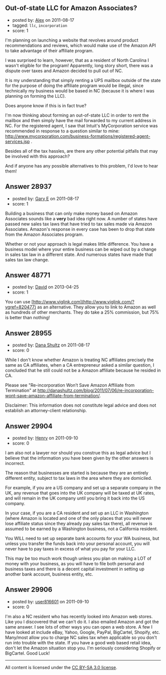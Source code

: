 ## Out-of-state LLC for Amazon Associates?

- posted by: [Alex](https://stackexchange.com/users/-1/12744-alex) on 2011-08-17
- tagged: `llc`, `incorporation`
- score: 1

I'm planning on launching a website that revolves around product recommendations and reviews, which would make use of the Amazon API to take advantage of their affiliate program. 

I was surprised to learn, however, that as a resident of North Carolina I wasn't eligible for the program! Apparently, long story short, there was a dispute over taxes and Amazon decided to pull out of NC.

It is my understanding that simply renting a UPS mailbox outside of the state for the purpose of doing the affiliate program would be illegal, since technically my business would be based in NC (because it is where I was planning on forming the LLC). 

Does anyone know if this is in fact true?

I'm now thinking about forming an out-of-state LLC in order to rent the mailbox and then simply have the mail forwarded to my current address in NC. For the registered agent, I saw that Intuit's MyCorporation service was recommended in response to a question similar to mine: http://www.mycorporation.com/business-formations/registered-agent-services.jsp .

Besides all of the tax hassles, are there any other potential pitfalls that may be involved with this approach?

And if anyone has any possible alternatives to this problem, I'd love to hear them!


## Answer 28937

- posted by: [Gary E](https://stackexchange.com/users/-1/2587-gary-e) on 2011-08-17
- score: 1

Building a business that can only make money based on Amazon Associates sounds like a **very** bad idea right now. A number of states have passed new sales tax laws that have tried to tax sales made via Amazon Associates. Amazon's response in every case has been to drop that state from the Amazon Associates program.

Whether or not your approach is legal makes little difference. You have a business model where your entire business can be wiped out by a change in sales tax law in a different state. And numerous states have made that sales tax law change.




## Answer 48771

- posted by: [David](https://stackexchange.com/users/-1/26014-david) on 2013-04-25
- score: 1

You can use [http://www.viglink.com](http://www.viglink.com/?vgref=820477) as an alternative. They allow you to link to Amazon as well as hundreds of other merchants. They do take a 25% commission, but 75% is better than nothing!



## Answer 28955

- posted by: [Dana Shultz](https://stackexchange.com/users/-1/1841-dana-shultz) on 2011-08-17
- score: 0

While I don't know whether Amazon is treating NC affiliates precisely the same as CA affiliates, when a CA entrepreneur asked a similar question, I concluded that he still could not be a Amazon affiliate because he resided in CA.

Please see "Re-incorporation Won’t Save Amazon Affiliate from Termination" at http://danashultz.com/blog/2011/07/06/re-incorporation-wont-save-amazon-affiliate-from-termination/.

Disclaimer: This information does not constitute legal advice and does not establish an attorney-client relationship.


## Answer 29904

- posted by: [Henry](https://stackexchange.com/users/-1/13244-henry) on 2011-09-10
- score: 0

I am also not a lawyer nor should you construe this as legal advice but I believe that the information you have been given by the other answers is incorrect.

The reason that businesses are started is because they are an entirely different entity, subject to tax laws in the area where they are domiciled.

For example, if you are a US company and set up a separate company in the UK, any revenue that goes into the UK company will be taxed at UK rates, and will remain in the UK company until you bring it back into the US company.

In your case, if you are a CA resident and set up an LLC in Washington (where Amazon is located and one of the only places that you will never lose affiliate status since they already pay sales tax there), all revenue is assumed to be earned by a Washington business, not a California resident.

You WILL need to set up separate bank accounts for your WA business, but unless you transfer the funds back into your personal account, you will never have to pay taxes in excess of what you pay for your LLC.

This may be too much work though unless you plan on making a LOT of money with your business, as you will have to file both personal and business taxes and there is a decent capital investment in setting up another bank account, business entity, etc.


## Answer 29906

- posted by: [user816601](https://stackexchange.com/users/-1/13054-user816601) on 2011-09-10
- score: 0

I'm also a NC resident who has recently looked into Amazon web stores. Like you I discovered that we can't do it. I also emailed Amazon and got the same answer. I see lots of other ways you can open a web store. A few I have looked at include eBay, Yahoo, Google, PayPal, BigCartel, Shopify, etc.  Many/most allow you to charge NC sales tax when applicable so you don't run into trouble with the state. If you have a good web based retail idea, don't let the Amazon situation stop you. I'm seriously considering Shopify or BigCartel.  Good Luck!



---

All content is licensed under the [CC BY-SA 3.0 license](https://creativecommons.org/licenses/by-sa/3.0/).
